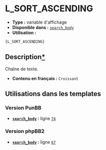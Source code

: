 # L_SORT_ASCENDING
* __Type :__ variable d'affichage
* __Disponible dans :__ [`search_body`](../tpl/var/search_body.md#readme)
* __Utilisation :__

```html
{L_SORT_ASCENDING}
```

## Description[*](https://fa-tvars.appspot.com/var/L_SORT_ASCENDING)
Chaîne de texte.

* __Contenu en français :__ `Croissant`

## Utilisations dans les templates

### Version PunBB
* __[`search_body`](../tpl/var/search_body.md#readme) :__ ligne [`74`](../tpl/src/punbb/search_body.tpl#L74)

### Version phpBB2
* __[`search_body`](../tpl/var/search_body.md#readme) :__ ligne [`67`](../tpl/src/subsilver/search_body.tpl#L67)